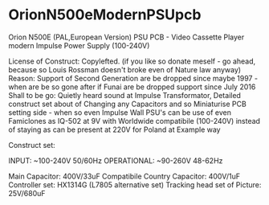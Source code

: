 # OrionN500eModernPSUpcb
Orion N500E (PAL,European Version) PSU PCB - Video Cassette Player modern Impulse Power Supply (100-240V)

License of Construct: Copylefted. (if you like so donate meself - go ahead, because so Louis Rossman doesn't broke even of Nature law anyway)
Reason: Support of Second Generation are be dropped since maybe 1997 - when are be so gone after if Funai are be dropped support since July 2016
Shall to be go: Quietly heard sound at Impulse Transformator, Detailed construct set about of Changing any Capacitors and so Miniaturise PCB setting side - when so even Impulse Wall PSU's can be use of even
Famiclones as IQ-502 at 9V with Worldwide compatibile (100-240V) instead of staying as can be present at 220V for Poland at Example way

Construct set:

INPUT: ~100-240V 50/60Hz
OPERATIONAL: ~90-260V 48-62Hz

Main Capacitor: 400V/33uF
Compatibile Country Capacitor: 400V/1uF
Controller set: HX1314G (L7805 alternative set)
Tracking head set of Picture: 25V/680uF
